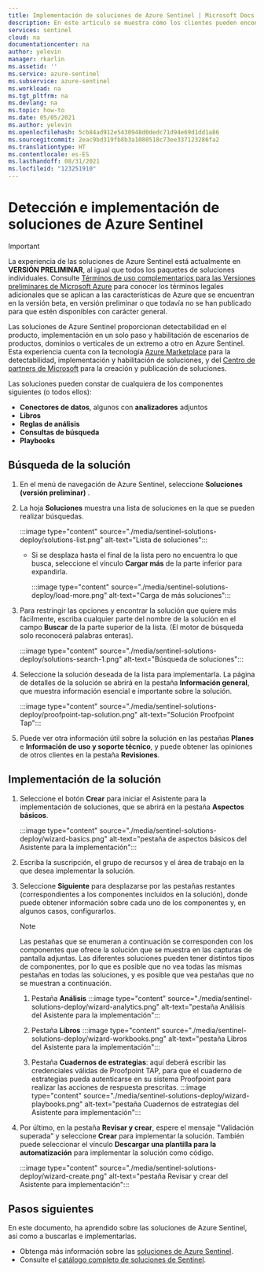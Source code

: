 ```yaml
---
title: Implementación de soluciones de Azure Sentinel | Microsoft Docs
description: En este artículo se muestra cómo los clientes pueden encontrar e implementar fácilmente herramientas de análisis de datos empaquetadas junto con conectores de datos.
services: sentinel
cloud: na
documentationcenter: na
author: yelevin
manager: rkarlin
ms.assetid: ''
ms.service: azure-sentinel
ms.subservice: azure-sentinel
ms.workload: na
ms.tgt_pltfrm: na
ms.devlang: na
ms.topic: how-to
ms.date: 05/05/2021
ms.author: yelevin
ms.openlocfilehash: 5cb84ad912e5430948d0dedc71d94e69d1dd1a86
ms.sourcegitcommit: 2eac9bd319fb8b3a1080518c73ee337123286fa2
ms.translationtype: HT
ms.contentlocale: es-ES
ms.lasthandoff: 08/31/2021
ms.locfileid: "123251910"
---
```

# <a name="discover-and-deploy-azure-sentinel-solutions"></a>Detección e implementación de soluciones de Azure Sentinel

> [!IMPORTANT]
>
> La experiencia de las soluciones de Azure Sentinel está actualmente en **VERSIÓN PRELIMINAR**, al igual que todos los paquetes de soluciones individuales. Consulte [Términos de uso complementarios para las Versiones preliminares de Microsoft Azure](https://azure.microsoft.com/support/legal/preview-supplemental-terms/) para conocer los términos legales adicionales que se aplican a las características de Azure que se encuentran en la versión beta, en versión preliminar o que todavía no se han publicado para que estén disponibles con carácter general.

Las soluciones de Azure Sentinel proporcionan detectabilidad en el producto, implementación en un solo paso y habilitación de escenarios de productos, dominios o verticales de un extremo a otro en Azure Sentinel. Esta experiencia cuenta con la tecnología [Azure Marketplace](https://azuremarketplace.microsoft.com/marketplace) para la detectabilidad, implementación y habilitación de soluciones, y del [Centro de partners de Microsoft](/partner-center/overview) para la creación y publicación de soluciones.

Las soluciones pueden constar de cualquiera de los componentes siguientes (o todos ellos):

- **Conectores de datos**, algunos con **analizadores** adjuntos
- **Libros**
- **Reglas de análisis**
- **Consultas de búsqueda**
- **Playbooks**

## <a name="find-your-solution"></a>Búsqueda de la solución

1. En el menú de navegación de Azure Sentinel, seleccione **Soluciones (versión preliminar)** .

1. La hoja **Soluciones** muestra una lista de soluciones en la que se pueden realizar búsquedas.

    :::image type="content" source="./media/sentinel-solutions-deploy/solutions-list.png" alt-text="Lista de soluciones":::

    - Si se desplaza hasta el final de la lista pero no encuentra lo que busca, seleccione el vínculo **Cargar más** de la parte inferior para expandirla.

        :::image type="content" source="./media/sentinel-solutions-deploy/load-more.png" alt-text="Carga de más soluciones":::

1. Para restringir las opciones y encontrar la solución que quiere más fácilmente, escriba cualquier parte del nombre de la solución en el campo **Buscar** de la parte superior de la lista. (El motor de búsqueda solo reconocerá palabras enteras).

    :::image type="content" source="./media/sentinel-solutions-deploy/solutions-search-1.png" alt-text="Búsqueda de soluciones":::

1. Seleccione la solución deseada de la lista para implementarla. La página de detalles de la solución se abrirá en la pestaña **Información general**, que muestra información esencial e importante sobre la solución.

    :::image type="content" source="./media/sentinel-solutions-deploy/proofpoint-tap-solution.png" alt-text="Solución Proofpoint Tap":::

1. Puede ver otra información útil sobre la solución en las pestañas **Planes** e **Información de uso y soporte técnico**, y puede obtener las opiniones de otros clientes en la pestaña **Revisiones**.

## <a name="deploy-your-solution"></a>Implementación de la solución

1. Seleccione el botón **Crear** para iniciar el Asistente para la implementación de soluciones, que se abrirá en la pestaña **Aspectos básicos**.

    :::image type="content" source="./media/sentinel-solutions-deploy/wizard-basics.png" alt-text="pestaña de aspectos básicos del Asistente para la implementación":::

1. Escriba la suscripción, el grupo de recursos y el área de trabajo en la que desea implementar la solución. 

1. Seleccione **Siguiente** para desplazarse por las pestañas restantes (correspondientes a los componentes incluidos en la solución), donde puede obtener información sobre cada uno de los componentes y, en algunos casos, configurarlos.

    > [!NOTE]
    > Las pestañas que se enumeran a continuación se corresponden con los componentes que ofrece la solución que se muestra en las capturas de pantalla adjuntas. Las diferentes soluciones pueden tener distintos tipos de componentes, por lo que es posible que no vea todas las mismas pestañas en todas las soluciones, y es posible que vea pestañas que no se muestran a continuación.

    1. Pestaña **Análisis** :::image type="content" source="./media/sentinel-solutions-deploy/wizard-analytics.png" alt-text="pestaña Análisis del Asistente para la implementación":::

    1. Pestaña **Libros** :::image type="content" source="./media/sentinel-solutions-deploy/wizard-workbooks.png" alt-text="pestaña Libros del Asistente para la implementación":::

    1. Pestaña **Cuadernos de estrategias**: aquí deberá escribir las credenciales válidas de Proofpoint TAP, para que el cuaderno de estrategias pueda autenticarse en su sistema Proofpoint para realizar las acciones de respuesta prescritas.
        :::image type="content" source="./media/sentinel-solutions-deploy/wizard-playbooks.png" alt-text="pestaña Cuadernos de estrategias del Asistente para implementación":::

1. Por último, en la pestaña **Revisar y crear**, espere el mensaje "Validación superada" y seleccione **Crear** para implementar la solución. También puede seleccionar el vínculo **Descargar una plantilla para la automatización** para implementar la solución como código.

    :::image type="content" source="./media/sentinel-solutions-deploy/wizard-create.png" alt-text="pestaña Revisar y crear del Asistente para implementación":::

## <a name="next-steps"></a>Pasos siguientes

En este documento, ha aprendido sobre las soluciones de Azure Sentinel, así como a buscarlas e implementarlas.

- Obtenga más información sobre las [soluciones de Azure Sentinel](sentinel-solutions.md).
- Consulte el [catálogo completo de soluciones de Sentinel](sentinel-solutions-catalog.md).
